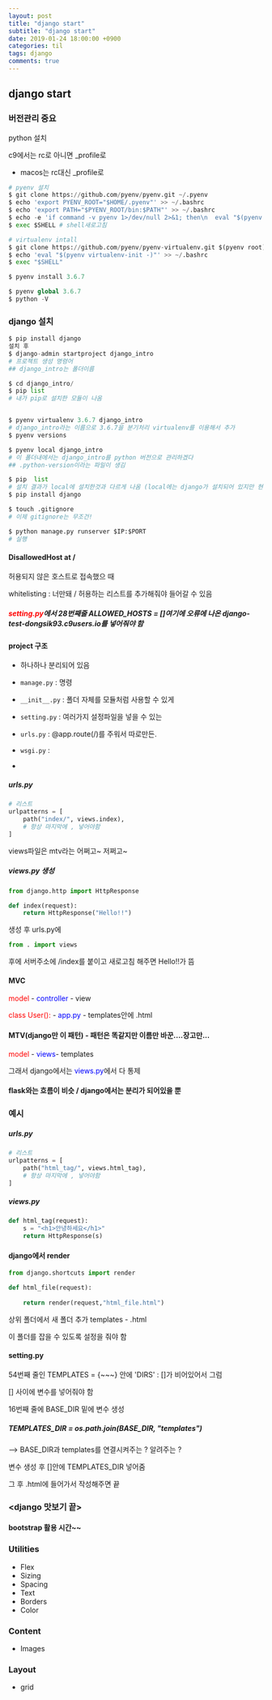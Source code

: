 ```yaml
---
layout: post
title: "django start"
subtitle: "django start"
date: 2019-01-24 18:00:00 +0900
categories: til
tags: django
comments: true
---
```


## django start

### 버전관리 중요

python 설치

c9에서는 rc로 아니면 _profile로

- macos는 rc대신 _profile로

```python
# pyenv 설치
$ git clone https://github.com/pyenv/pyenv.git ~/.pyenv
$ echo 'export PYENV_ROOT="$HOME/.pyenv"' >> ~/.bashrc
$ echo 'export PATH="$PYENV_ROOT/bin:$PATH"' >> ~/.bashrc
$ echo -e 'if command -v pyenv 1>/dev/null 2>&1; then\n  eval "$(pyenv init -)"\nfi' >> ~/.bashrc
$ exec $SHELL # shell새로고침

# virtualenv intall
$ git clone https://github.com/pyenv/pyenv-virtualenv.git $(pyenv root)/plugins/pyenv-virtualenv
$ echo 'eval "$(pyenv virtualenv-init -)"' >> ~/.bashrc
$ exec "$SHELL"

$ pyenv install 3.6.7

$ pyenv global 3.6.7
$ python -V
```



### django 설치

```python
$ pip install django
설치 후
$ django-admin startproject django_intro
# 프로젝트 생성 명령어
## django_intro는 폴더이름

$ cd django_intro/
$ pip list
# 내가 pip로 설치한 모듈이 나옴


$ pyenv virtualenv 3.6.7 django_intro
# django_intro라는 이름으로 3.6.7을 분기처리 virtualenv를 이용해서 추가
$ pyenv versions

$ pyenv local django_intro
# 이 폴더내에서는 django_intro를 python 버전으로 관리하겠다
## .python-version이라는 파일이 생김 

$ pip  list
# 설치 결과가 local에 설치한것과 다르게 나옴 (local에는 django가 설치되어 있지만 현재 폴더에는 설치가 안됨 -- local과 현재폴더의 버전을 다르게 관리)
$ pip install django

$ touch .gitignore
# 이제 gitignore는 무조건!

$ python manage.py runserver $IP:$PORT
# 실행
```



#### DisallowedHost at /

허용되지 않은 호스트로 접속했으 때

whitelisting : 너만돼 / 허용하는 리스트를 추가해줘야 들어갈 수 있음

##### <span style="color:red">setting.py</span>에서 28번째줄 ALLOWED_HOSTS = []여기에 오류에 나온 django-test-dongsik93.c9users.io를 넣어줘야 함



#### project 구조

- 하나하나 분리되어 있음

- `manage.py` : 명령
- `__init__.py` : 폴더 자체를 모듈처럼 사용할 수 있게
- `setting.py` : 여러가지 설정파일을 넣을 수 있는
- `urls.py` : @app.route(/)를 주워서 따로만든.  
- `wsgi.py` : 
- 



##### urls.py

```python
# 리스트
urlpatterns = [
    path("index/", views.index),
    # 항상 마지막에 , 넣어야함
]
```



views파일은 mtv라는 어쩌고~ 저쩌고~



##### views.py 생성

```python
from django.http import HttpResponse

def index(request):
    return HttpResponse("Hello!!")
```



생성 후 urls.py에 

```python
from . import views
```



후에 서버주소에 /index를 붙이고 새로고침 해주면 Hello!!가 뜸



#### MVC

<span style="color:red">model</span> - <span style="color:blue">controller </span>- view

<span style="color:red">class User():</span> - <span style="color:blue">app.py </span> -  templates안에 .html



#### MTV(django만 이 패턴) - 패턴은 똑같지만 이름만 바꾼....장고만...

<span style="color:red">model</span> - <span style="color:blue">views</span>- templates

그래서 django에서는 <span style="color:blue">views.py</span>에서 다 통제



#### flask와는 흐름이 비슷 / django에서는 분리가 되어있을 뿐



### 예시



##### urls.py

```python
# 리스트
urlpatterns = [
    path("html_tag/", views.html_tag),
    # 항상 마지막에 , 넣어야함
]
```

##### views.py

```python
def html_tag(request):
    s = "<h1>안녕하세요</h1>"
    return HttpResponse(s)
```



#### django에서 render

```python
from django.shortcuts import render

def html_file(request):
    
    return render(request,"html_file.html")
```

상위 폴더에서 새 폴더 추가 templates - .html

이 폴더를 잡을 수 있도록 설정을 줘야 함



#### setting.py

54번째 줄인 TEMPLATES = {~~~} 안에 'DIRS' : []가 비어있어서 그럼

[] 사이에 변수를 넣어줘야 함



16번째 줄에 BASE_DIR  밑에 변수 생성

##### TEMPLATES_DIR = os.path.join(BASE_DIR, "templates")

--> BASE_DIR과 templates를 연결시켜주는 ? 알려주는 ?



변수 생성 후  []안에 TEMPLATES_DIR 넣어줌



그 후 .html에 들어가서 작성해주면 끝



### <django 맛보기 끝>



#### bootstrap 활용 시간~~



### Utilities

- Flex
- Sizing
- Spacing
- Text
- Borders
- Color

### Content

- Images

### Layout

- grid





















